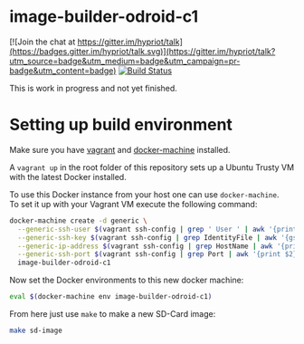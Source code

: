 # image-builder-odroid-c1
[![Join the chat at https://gitter.im/hypriot/talk](https://badges.gitter.im/hypriot/talk.svg)](https://gitter.im/hypriot/talk?utm_source=badge&utm_medium=badge&utm_campaign=pr-badge&utm_content=badge)
[![Build Status](https://travis-ci.org/hypriot/image-builder-odroid-c1.svg)](https://travis-ci.org/hypriot/image-builder-odroid-c1)


This is work in progress and not yet finished.

# Setting up build environment
Make sure you have [vagrant](https://docs.vagrantup.com/v2/installation/) and [docker-machine](https://docs.docker.com/machine/install-machine/) installed.

A `vagrant up` in the root folder of this repository sets up a Ubuntu Trusty VM with the latest Docker installed.

To use this Docker instance from your host one can use `docker-machine`.  
To set it up with your Vagrant VM execute the following command:

```bash
docker-machine create -d generic \
  --generic-ssh-user $(vagrant ssh-config | grep ' User ' | awk '{print $2}') \
  --generic-ssh-key $(vagrant ssh-config | grep IdentityFile | awk '{gsub(/"/, "", $2); print $2}') \
  --generic-ip-address $(vagrant ssh-config | grep HostName | awk '{print $2}') \
  --generic-ssh-port $(vagrant ssh-config | grep Port | awk '{print $2}') \
  image-builder-odroid-c1
```

Now set the Docker environments to this new docker machine:

```bash
eval $(docker-machine env image-builder-odroid-c1)
```

From here just use `make` to make a new SD-Card image:

```bash
make sd-image
```
